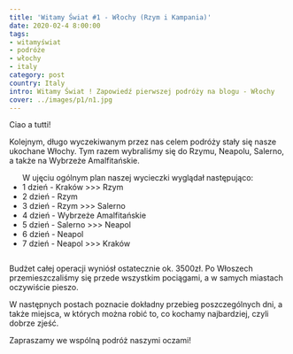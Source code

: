 ```yaml
---
title: 'Witamy Świat #1 - Włochy (Rzym i Kampania)'
date: 2020-02-4 8:00:00
tags:
- witamyświat
- podróże 
- włochy
- italy
category: post
country: Italy
intro: Witamy Świat ! Zapowiedź pierwszej podróży na blogu - Włochy
cover: ../images/p1/n1.jpg
---
```

<p>
  Ciao a tutti!

  Kolejnym, długo wyczekiwanym przez nas celem podróży stały się nasze ukochane Włochy. Tym razem wybraliśmy się do Rzymu, Neapolu, Salerno, a także na Wybrzeże Amalfitańskie. 
<p>

<div class='flex'>
<ul class='box'>W ujęciu ogólnym plan naszej wycieczki wyglądał następująco:
  <li>1 dzień - Kraków >>> Rzym</li>

  <li>2 dzień - Rzym</li>

  <li>3 dzień - Rzym >>> Salerno</li>

  <li>4 dzień - Wybrzeże Amalfitańskie</li>

  <li>5 dzień - Salerno >>> Neapol</li>

  <li>6 dzień - Neapol</li>

  <li>7 dzień - Neapol >>> Kraków</li>
</ul>
<div class='image1 box'><img src="/static/posts-images/n11.jpg" alt=''/></div>
</div>

<p>
  Budżet całej operacji wyniósł ostatecznie ok. 3500zł. Po Włoszech przemieszczaliśmy się przede wszystkim pociągami, a w samych miastach oczywiście pieszo. 

  W następnych postach poznacie dokładny przebieg poszczególnych dni, a także miejsca, w których można robić to, co kochamy najbardziej, czyli dobrze zjeść.

  Zapraszamy we wspólną podróż naszymi oczami! 
</p>


